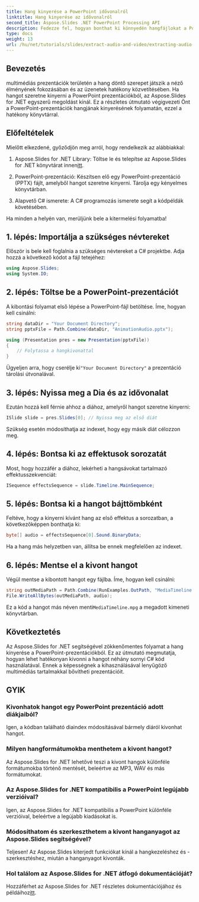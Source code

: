 ```yaml
---
title: Hang kinyerése a PowerPoint idővonalról
linktitle: Hang kinyerése az idővonalról
second_title: Aspose.Slides .NET PowerPoint Processing API
description: Fedezze fel, hogyan bonthat ki könnyedén hangfájlokat a PowerPoint prezentációkból az Aspose.Slides for .NET segítségével. Ez a lépésenkénti útmutató egyértelmű utasításokat ad.
type: docs
weight: 13
url: /hu/net/tutorials/slides/extract-audio-and-video/extracting-audio-from-timeline/
---
```

## Bevezetés

multimédiás prezentációk területén a hang döntő szerepet játszik a néző élményének fokozásában és az üzenetek hatékony közvetítésében. Ha hangot szeretne kinyerni a PowerPoint prezentációkból, az Aspose.Slides for .NET egyszerű megoldást kínál. Ez a részletes útmutató végigvezeti Önt a PowerPoint-prezentációk hangjának kinyerésének folyamatán, ezzel a hatékony könyvtárral.

## Előfeltételek

Mielőtt elkezdené, győződjön meg arról, hogy rendelkezik az alábbiakkal:

1.  Aspose.Slides for .NET Library: Töltse le és telepítse az Aspose.Slides for .NET könyvtárat innen[itt](https://releases.aspose.com/slides/net/).

2. PowerPoint-prezentáció: Készítsen elő egy PowerPoint-prezentáció (PPTX) fájlt, amelyből hangot szeretne kinyerni. Tárolja egy kényelmes könyvtárban.

3. Alapvető C# ismerete: A C# programozás ismerete segít a kódpéldák követésében.

Ha minden a helyén van, merüljünk bele a kitermelési folyamatba!

## 1. lépés: Importálja a szükséges névtereket

Először is bele kell foglalnia a szükséges névtereket a C# projektbe. Adja hozzá a következő kódot a fájl tetejéhez:

```csharp
using Aspose.Slides;
using System.IO;
```

## 2. lépés: Töltse be a PowerPoint-prezentációt

A kibontási folyamat első lépése a PowerPoint-fájl betöltése. Íme, hogyan kell csinálni:

```csharp
string dataDir = "Your Document Directory";
string pptxFile = Path.Combine(dataDir, "AnimationAudio.pptx");

using (Presentation pres = new Presentation(pptxFile))
{
    // Folytassa a hangkivonattal
}
```

 Ügyeljen arra, hogy cserélje ki`"Your Document Directory"` a prezentáció tárolási útvonalával.

## 3. lépés: Nyissa meg a Dia és az idővonalat

Ezután hozzá kell férnie ahhoz a diához, amelyről hangot szeretne kinyerni:

```csharp
ISlide slide = pres.Slides[0]; // Nyissa meg az első diát
```

Szükség esetén módosíthatja az indexet, hogy egy másik diát célozzon meg.

## 4. lépés: Bontsa ki az effektusok sorozatát

Most, hogy hozzáfér a diához, lekérheti a hangsávokat tartalmazó effektusszekvenciát:

```csharp
ISequence effectsSequence = slide.Timeline.MainSequence;
```

## 5. lépés: Bontsa ki a hangot bájttömbként

Feltéve, hogy a kinyerni kívánt hang az első effektus a sorozatban, a következőképpen bonthatja ki:

```csharp
byte[] audio = effectsSequence[0].Sound.BinaryData;
```

Ha a hang más helyzetben van, állítsa be ennek megfelelően az indexet.

## 6. lépés: Mentse el a kivont hangot

Végül mentse a kibontott hangot egy fájlba. Íme, hogyan kell csinálni:

```csharp
string outMediaPath = Path.Combine(RunExamples.OutPath, "MediaTimeline.mpg");
File.WriteAllBytes(outMediaPath, audio);
```

 Ez a kód a hangot más néven menti`MediaTimeline.mpg` a megadott kimeneti könyvtárban.

## Következtetés

Az Aspose.Slides for .NET segítségével zökkenőmentes folyamat a hang kinyerése a PowerPoint-prezentációkból. Ez az útmutató megmutatja, hogyan lehet hatékonyan kivonni a hangot néhány sornyi C# kód használatával. Ennek a képességnek a kihasználásával lenyűgöző multimédiás tartalmakkal bővítheti prezentációit.

## GYIK

### Kivonhatok hangot egy PowerPoint prezentáció adott diákjaiból?

Igen, a kódban található diaindex módosításával bármely diáról kivonhat hangot.

### Milyen hangformátumokba menthetem a kivont hangot?

Az Aspose.Slides for .NET lehetővé teszi a kivont hangok különféle formátumokba történő mentését, beleértve az MP3, WAV és más formátumokat.

### Az Aspose.Slides for .NET kompatibilis a PowerPoint legújabb verzióival?

Igen, az Aspose.Slides for .NET kompatibilis a PowerPoint különféle verzióival, beleértve a legújabb kiadásokat is.

### Módosíthatom és szerkeszthetem a kivont hanganyagot az Aspose.Slides segítségével?

Teljesen! Az Aspose.Slides kiterjedt funkciókat kínál a hangkezeléshez és -szerkesztéshez, miután a hanganyagot kivonták.

### Hol találom az Aspose.Slides for .NET átfogó dokumentációját?

 Hozzáférhet az Aspose.Slides for .NET részletes dokumentációjához és példáihoz[itt](https://reference.aspose.com/slides/net/).
